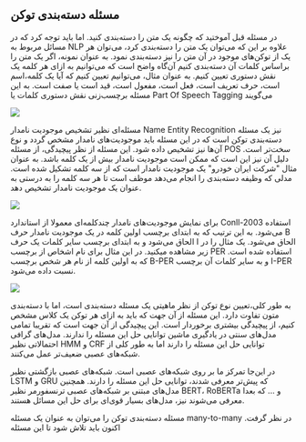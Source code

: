 ## مسئله دسته‌بندی توکن

در مسئله قبل آموختید که چگونه یک متن را دسته‌بندی کنید. اما باید توجه کرد که در مسائل مربوط به NLP علاوه بر این که می‌توان یک متن را دسته‌بندی کرد، می‌توان هر یک از توکن‌های موجود در آن متن را نیز دسته‌بندی نمود. به عنوان نمونه، اگر یک متن را براساس کلمات آن دسته‌بندی کنیم آن‌گاه واضح است که می‌توانیم به ازای هر کلمه یک نقش دستوری تعیین کنیم. به عنوان مثال، می‌توانیم تعیین کنیم که آیا یک کلمه،اسم است، حرف تعریف است، فعل است، مفعول است، قید است یا صفت است. به این مسئله برچسب‌زنی نقش دستوری کلمات یا Part Of Speech Tagging  می‌گویند



![](https://blog.aaronccwong.com/assets/images/bigram-hmm/pos-title.jpg)



مسئله‌ای نظیر تشخیص موجودیت نامدار Name Entity Recognition نیز یک مسئله دسته‌بندی توکن است که در این مسئله باید موجودیت‌های نامدار مشخص گردد و نوع آن‌ها نیز تشخیص داده شود. این مسئله از نظر پیچیدگی، از مسئله POS سخت‌تر است. دلیل آن نیز این است که ممکن است موجودیت نامدار بیش از یک کلمه باشد. به عنوان مثال "شرکت ایران خودرو" یک موجودیت نامدار است که از سه کلمه تشکیل شده است. مدلی که وظیفه دسته‌بندی را انجام می‌دهد موظف است تا هر سه کلمه را به درستی به عنوان یک موجودیت نامدار تشخیص دهد.

![](https://lh3.googleusercontent.com/9mvuuylJe5Pp_WtnH5kJjmVWz1qdLitaz16PYrZtr9DoVg33ymXAfmxdA_4eLiyTmSAU-4_iN3GyZCM-7rpLlXfu0Mla4CPKeIMZQRQufs3-QeJIXuogj67YB0pAB2I_dU2CoQ6T)



برای نمایش موجودیت‌های نامدار چندکلمه‌ای معمولا از استاندارد Conll-2003 استفاده می‌شود. به این ترتیب که به ابتدای برچسب اولین کلمه در یک موجودیت نامدار حرف B الحاق می‌شود و به ابتدای برچسب سایر کلمات یک حرف I الحاق می‌شود. یک مثال را در زیر مشاهده میکنید. در این مثال برای نام اشخاص از برچسب PER استفاده شده است. که به اولین کلمه از نام هر شخص برچسب B-PER و به سایر کلمات آن برچسب I-PER نسبت داده می‌شود.

![](https://www.researchgate.net/publication/336206087/figure/tbl3/AS:885046709862405@1588022987844/Tags-for-Named-Entity-Recognition-using-IOB2-format.png)



 به طور کلی،تعیین نوع توکن از نظر ماهیتی یک مسئله دسته‌بندی است، اما با دسته‌بندی متون تفاوت دارد. این مسئله از آن جهت که باید به ازای هر توکن یک کلاس مشخص کنیم، از پیچیدگی بیشتری برخوردار است. این پیچیدگی از آن جهت است که تقریبا تمامی مدل‌های سنتی در یادگیری ماشین توانایی حل این مسئله را ندارند. مدل‌های گرافی احتمالاتی نظیر HMM و CRF توانایی حل این مسئله را دارند اما به طور کلی از شبکه‌های عصبی ضعیف‌تر عمل می‌کنند.

در این‌جا تمرکز ما بر روی شبکه‌های عصبی است. شبکه‌های عصبی بازگشتی نظیر LSTM و GRU که پیش‌تر معرفی شدند، توانایی حل این مسئله را دارند. همچنین مدل‌های مبتنی بر شبکه‌های عصبی ترنسفورمر نظیر BERT، RoBERTa و ... که بعدا معرفی می‌شوند نیز، مدل‌های بسیار قوی‌ای برای حل این مسائل هستند.

مسئله دسته‌بندی توکن را می‌توان به عنوان یک مسئله many-to-many در نظر گرفت. اکنون باید تلاش شود تا این مسئله 

